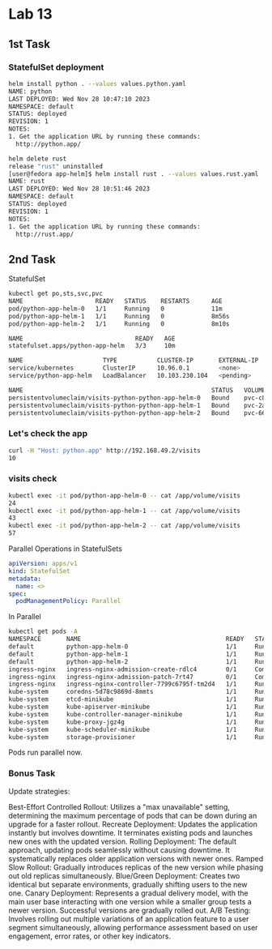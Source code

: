 # Lab 13
## 1st Task

### StatefulSet deployment

```bash
helm install python . --values values.python.yaml 
NAME: python
LAST DEPLOYED: Wed Nov 28 10:47:10 2023
NAMESPACE: default
STATUS: deployed
REVISION: 1
NOTES:
1. Get the application URL by running these commands:
  http://python.app/

helm delete rust
release "rust" uninstalled
[user@fedora app-helm]$ helm install rust . --values values.rust.yaml 
NAME: rust
LAST DEPLOYED: Wed Nov 28 10:51:46 2023
NAMESPACE: default
STATUS: deployed
REVISION: 1
NOTES:
1. Get the application URL by running these commands:
  http://rust.app/
```
## 2nd Task

StatefulSet

```bash
kubectl get po,sts,svc,pvc
NAME                    READY   STATUS    RESTARTS      AGE
pod/python-app-helm-0   1/1     Running   0             11m
pod/python-app-helm-1   1/1     Running   0             8m56s
pod/python-app-helm-2   1/1     Running   0             8m10s

NAME                               READY   AGE
statefulset.apps/python-app-helm   3/3     10m

NAME                      TYPE           CLUSTER-IP       EXTERNAL-IP   PORT(S)          AGE
service/kubernetes        ClusterIP      10.96.0.1        <none>        443/TCP          148m
service/python-app-helm   LoadBalancer   10.103.230.104   <pending>     8080:30968/TCP   10m

NAME                                                    STATUS   VOLUME                                     CAPACITY   ACCESS MODES   STORAGECLASS   AGE
persistentvolumeclaim/visits-python-python-app-helm-0   Bound    pvc-c8f196a5-b0f5-463c-a183-b3c96831d9f9   1Mi        RWO            standard       27m
persistentvolumeclaim/visits-python-python-app-helm-1   Bound    pvc-2a3993dd-6c4e-4434-b25d-a0afdc24130e   1Mi        RWO            standard       71m
persistentvolumeclaim/visits-python-python-app-helm-2   Bound    pvc-660075ff-db92-4759-8415-fcf0e42a28a3   1Mi        RWO            standard       56m
```

### Let's check the app

```bash
curl -H "Host: python.app" http://192.168.49.2/visits
10
```

### visits check

```bash
kubectl exec -it pod/python-app-helm-0 -- cat /app/volume/visits
24
kubectl exec -it pod/python-app-helm-1 -- cat /app/volume/visits
43
kubectl exec -it pod/python-app-helm-2 -- cat /app/volume/visits
57
```

Parallel Operations in StatefulSets

```yaml
apiVersion: apps/v1
kind: StatefulSet
metadata:
  name: <>
spec:
  podManagementPolicy: Parallel
```

In Parallel

```bash
kubectl get pods -A
NAMESPACE       NAME                                        READY   STATUS      RESTARTS       AGE
default         python-app-helm-0                           1/1     Running     0              109s
default         python-app-helm-1                           1/1     Running     0              109s
default         python-app-helm-2                           1/1     Running     0              109s
ingress-nginx   ingress-nginx-admission-create-rdlc4        0/1     Completed   1              137m
ingress-nginx   ingress-nginx-admission-patch-7rt47         0/1     Completed   2              137m
ingress-nginx   ingress-nginx-controller-7799c6795f-tm2d4   1/1     Running     1 (87m ago)   137m
kube-system     coredns-5d78c9869d-8mmts                    1/1     Running     3 (87m ago)   164m
kube-system     etcd-minikube                               1/1     Running     2 (87m ago)   164m
kube-system     kube-apiserver-minikube                     1/1     Running     3 (87m ago)   164m
kube-system     kube-controller-manager-minikube            1/1     Running     5 (87m ago)   164m
kube-system     kube-proxy-jgz4g                            1/1     Running     2 (87m ago)   164m
kube-system     kube-scheduler-minikube                     1/1     Running     2 (87m ago)   164m
kube-system     storage-provisioner                         1/1     Running     22 (87s ago)   164m
```

Pods run parallel now.

### Bonus Task
Update strategies:

Best-Effort Controlled Rollout: Utilizes a "max unavailable" setting, determining the maximum percentage of pods that can be down during an upgrade for a faster rollout.
Recreate Deployment: Updates the application instantly but involves downtime. It terminates existing pods and launches new ones with the updated version.
Rolling Deployment: The default approach, updating pods seamlessly without causing downtime. It systematically replaces older application versions with newer ones.
Ramped Slow Rollout: Gradually introduces replicas of the new version while phasing out old replicas simultaneously.
Blue/Green Deployment: Creates two identical but separate environments, gradually shifting users to the new one.
Canary Deployment: Represents a gradual delivery model, with the main user base interacting with one version while a smaller group tests a newer version. Successful versions are gradually rolled out.
A/B Testing: Involves rolling out multiple variations of an application feature to a user segment simultaneously, allowing performance assessment based on user engagement, error rates, or other key indicators.